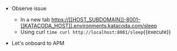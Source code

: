 * Observe issue
  * In a new tab <https://[[HOST_SUBDOMAIN]]-8001-[[KATACODA_HOST]].environments.katacoda.com/sleep>
  * Using curl `time curl http://localhost:8081/sleep`{{execute}}

* Let's onboard to APM
